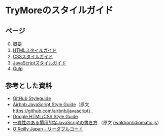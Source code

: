 # TryMoreのスタイルガイド

## ページ

0. [概要](0-overview.md)
1. [HTMLスタイルガイド](1-html.md)
2. [CSSスタイルガイド](2-css.md)
3. [JavaScriptスタイルガイド](3-javascript.md)
3. [Gulp](4-gulp.md)

## 参考とした資料

* [GitHub Styleguide](https://github.com/styleguide)
* [Airbnb JavaScript Style Guide](https://mitsuruog.github.io/javascript-style-guide/)（原文 https://github.com/airbnb/javascript）
* [Google HTML/CSS Style Guide](https://google.github.io/styleguide/htmlcssguide.xml)
* [一貫性のある慣用的なJavaScriptの書き方](https://github.com/rwaldron/idiomatic.js/tree/master/translations/ja_JP) （原文 [rwaldron/idiomatic.js](https://github.com/rwaldron/idiomatic.js/)）
* [O'Reilly Japan - リーダブルコード](http://www.oreilly.co.jp/books/9784873115658/)
